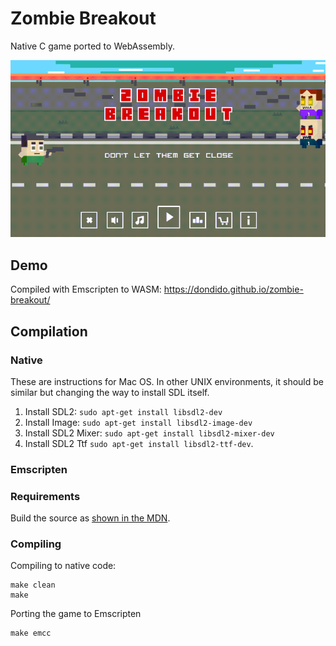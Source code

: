 # Zombie Breakout

Native C game ported to WebAssembly.

![Zombie breakout](zombie-breakout.gif)

## Demo

Compiled with Emscripten to WASM: https://dondido.github.io/zombie-breakout/

## Compilation

### Native

These are instructions for Mac OS. In other UNIX environments, it should be similar but changing the way to install SDL itself.


1. Install SDL2: `sudo apt-get install libsdl2-dev`
2. Install Image: `sudo apt-get install libsdl2-image-dev`
3. Install SDL2 Mixer: `sudo apt-get install libsdl2-mixer-dev`
4. Install SDL2 Ttf `sudo apt-get install libsdl2-ttf-dev`.

### Emscripten

### Requirements

Build the source as [shown in the MDN](https://developer.mozilla.org/en-US/docs/Mozilla/Projects/SpiderMonkey/Build_Documentation).

### Compiling

Compiling to native code:

```
make clean
make
```

Porting the game to Emscripten

```
make emcc
```
